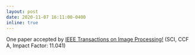 ```yaml
---
layout: post
date: 2020-11-07 16:11:00-0400
inline: true
---
```


One paper accepted by [IEEE Transactions on Image Processing!](https://ieeexplore.ieee.org/xpl/RecentIssue.jsp?punumber=83) (SCI, CCF A, Impact Factor: 11.041)
